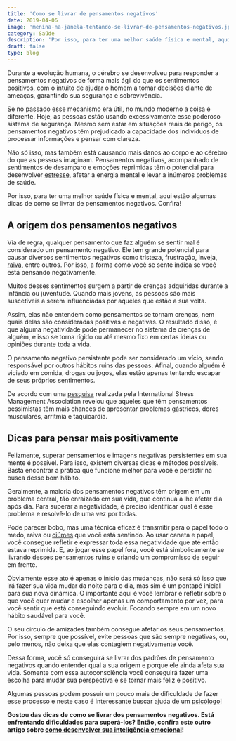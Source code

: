 ```yaml
---
title: 'Como se livrar de pensamentos negativos'
date: 2019-04-06
image: 'menina-na-janela-tentando-se-livrar-de-pensamentos-negativos.jpg'
category: Saúde
description: 'Por isso, para ter uma melhor saúde física e mental, aqui estão algumas dicas de como se livrar de pensamentos negativos. Confira!'
draft: false
type: blog
---
```


Durante a evolução humana, o cérebro se desenvolveu para responder a pensamentos negativos de forma mais ágil do que os sentimentos positivos, com o intuito de ajudar o homem a tomar decisões diante de ameaças, garantindo sua segurança e sobrevivência.

Se no passado esse mecanismo era útil, no mundo moderno a coisa é diferente. Hoje, as pessoas estão usando excessivamente esse poderoso sistema de segurança. Mesmo sem estar em situações reais de perigo, os pensamentos negativos têm prejudicado a capacidade dos indivíduos de processar informações e pensar com clareza.

Não só isso, mas também está causando mais danos ao corpo e ao cérebro do que as pessoas imaginam. Pensamentos negativos, acompanhado de sentimentos de desamparo e emoções reprimidas têm o potencial para desenvolver [estresse](/5-maneiras-de-se-controlar-o-estresse/), afetar a energia mental e levar a inúmeros problemas de saúde.

Por isso, para ter uma melhor saúde física e mental, aqui estão algumas dicas de como se livrar de pensamentos negativos. Confira!

## A origem dos pensamentos negativos

Via de regra, qualquer pensamento que faz alguém se sentir mal é considerado um pensamento negativo. Ele tem grande potencial para causar diversos sentimentos negativos como tristeza, frustração, inveja, [raiva](/como-controlar-a-raiva/), entre outros. Por isso, a forma como você se sente indica se você está pensando negativamente.

Muitos desses sentimentos surgem a partir de crenças adquiridas durante a infância ou juventude. Quando mais jovens, as pessoas são mais suscetíveis a serem influenciadas por aqueles que estão a sua volta.

Assim, elas não entendem como pensamentos se tornam crenças, nem quais delas são consideradas positivas e negativas. O resultado disso, é que alguma negatividade pode permanecer no sistema de crenças de alguém, e isso se torna rígido ou até mesmo fixo em certas ideias ou opiniões durante toda a vida.

O pensamento negativo persistente pode ser considerado um vício, sendo responsável por outros hábitos ruins das pessoas. Afinal, quando alguém é viciado em comida, drogas ou jogos, elas estão apenas tentando escapar de seus próprios sentimentos.

De acordo com uma [pesquisa](https://gauchazh.clicrbs.com.br/comportamento/noticia/2011/03/estudo-mostra-que-pensamento-negativo-faz-mal-a-saude-3236670.html) realizada pela International Stress Management Association revelou que aqueles que têm pensamentos pessimistas têm mais chances de apresentar problemas gástricos, dores musculares, arritmia e taquicardia.

## Dicas para pensar mais positivamente

Felizmente, superar pensamentos e imagens negativas persistentes em sua mente é possível. Para isso, existem diversas dicas e métodos possíveis. Basta encontrar a prática que funcione melhor para você e persistir na busca desse bom hábito.

Geralmente, a maioria dos pensamentos negativos têm origem em um problema central, tão enraizado em sua vida, que continua a lhe afetar dia após dia. Para superar a negatividade, é preciso identificar qual é esse problema e resolvê-lo de uma vez por todas.

Pode parecer bobo, mas uma técnica eficaz é transmitir para o papel todo o medo, raiva ou [ciúmes](/qual-o-limite-do-ciumes-saudavel/) que você está sentindo. Ao usar caneta e papel, você consegue refletir e expressar toda essa negatividade que até então estava reprimida. E, ao jogar esse papel fora, você está simbolicamente se livrando desses pensamentos ruins e criando um compromisso de seguir em frente.

Obviamente esse ato é apenas o início das mudanças, não será só isso que irá fazer sua vida mudar da noite para o dia, mas sim é um pontapé inicial para sua nova dinâmica. O importante aqui é você lembrar e refletir sobre o que você quer mudar e escolher apenas um comportamento por vez, para você sentir que está conseguindo evoluir. Focando sempre em um novo hábito saudável para você.

O seu círculo de amizades também consegue afetar os seus pensamentos. Por isso, sempre que possível, evite pessoas que são sempre negativas, ou, pelo menos, não deixa que elas contagiem negativamente você.

Dessa forma, você só conseguirá se livrar dos padrões de pensamento negativos quando entender qual a sua origem e porque ele ainda afeta sua vida. Somente com essa autoconsciência você conseguirá fazer uma escolha para mudar sua perspectiva e se tornar mais feliz e positivo.

Algumas pessoas podem possuir um pouco mais de dificuldade de fazer esse processo e neste caso é interessante buscar ajuda de um [psicólogo](/)!

**Gostou das dicas de como se livrar dos pensamentos negativos. Está enfrentando dificuldades para superá-los? Então, confira este outro artigo sobre [como desenvolver sua inteligência emocional](/desenvolver-inteligencia-emocional/)!**
